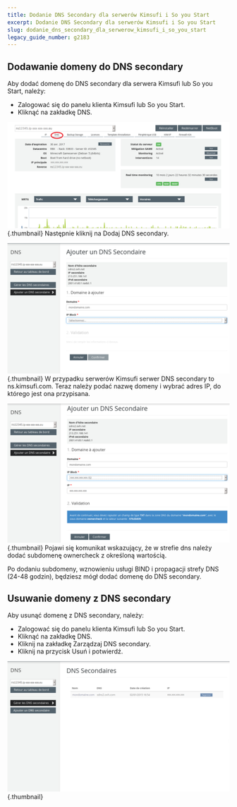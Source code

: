 ```yaml
---
title: Dodanie DNS Secondary dla serwerów Kimsufi i So you Start
excerpt: Dodanie DNS Secondary dla serwerów Kimsufi i So you Start
slug: dodanie_dns_secondary_dla_serwerow_kimsufi_i_so_you_start
legacy_guide_number: g2183
---
```



## Dodawanie domeny do DNS secondary
Aby dodać domenę do DNS secondary dla serwera Kimsufi lub So you Start, należy:

- Zalogować się do panelu klienta Kimsufi lub So you Start.
- Kliknąć na zakładkę DNS.



![](images/img_4078.jpg){.thumbnail}
Następnie kliknij na Dodaj DNS secondary.

![](images/img_4081.jpg){.thumbnail}
W przypadku serwerów Kimsufi serwer DNS secondary to ns.kimsufi.com.
Teraz należy podać nazwę domeny i wybrać adres IP, do którego jest ona przypisana.

![](images/img_4077.jpg){.thumbnail}
Pojawi się komunikat wskazujący, że w strefie dns należy dodać subdomenę ownercheck z określoną wartością. 

Po dodaniu subdomeny, wznowieniu usługi BIND i propagacji strefy DNS (24-48 godzin), będziesz mógł dodać domenę do DNS secondary.


## Usuwanie domeny z DNS secondary
Aby usunąć domenę z DNS secondary, należy:

- Zalogować się do panelu klienta Kimsufi lub So you Start.
- Kliknąć na zakładkę DNS.
- Kliknij na zakładkę Zarządzaj DNS secondary.
- Kliknij na przycisk Usuń i potwierdź.



![](images/img_4082.jpg){.thumbnail}

